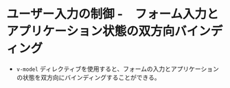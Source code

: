 # ユーザー入力の制御 -　フォーム入力とアプリケーション状態の双方向バインディング
* `v-model` ディレクティブを使用すると、フォームの入力とアプリケーションの状態を双方向にバインディングすることができる。
